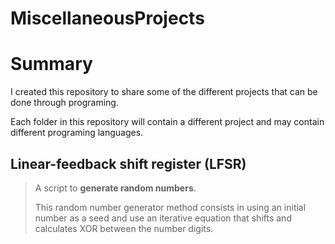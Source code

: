 # MiscellaneousProjects

# Summary
I created this repository to share some of the different projects that can be done through programing.

Each folder in this repository will contain a different project and may contain different programing languages.


## Linear-feedback shift register (LFSR)
> A script to **generate random numbers**.
>
>   This random number generator method consists in using an initial number as a seed
>and use an iterative equation that shifts and calculates XOR between the number digits.
